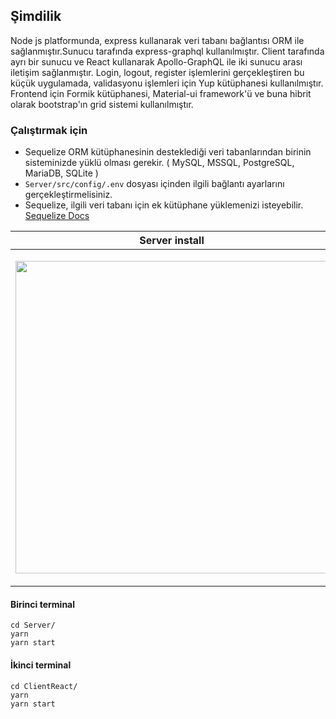 ## Şimdilik
Node js platformunda, express kullanarak veri tabanı bağlantısı ORM ile sağlanmıştır.Sunucu tarafında express-graphql kullanılmıştır. Client tarafında ayrı bir sunucu ve React kullanarak Apollo-GraphQL ile iki sunucu arası iletişim sağlanmıştır. Login, logout, register işlemlerini gerçekleştiren bu küçük uygulamada, validasyonu işlemleri için Yup kütüphanesi kullanılmıştır. Frontend için Formik kütüphanesi, Material-ui framework'ü ve buna hibrit olarak bootstrap'ın grid sistemi kullanılmıştır.

### Çalıştırmak için
- Sequelize ORM kütüphanesinin desteklediği veri tabanlarından birinin sisteminizde yüklü olması  gerekir. ( MySQL, MSSQL, PostgreSQL, MariaDB, SQLite )
- `Server/src/config/.env` dosyası içinden ilgili bağlantı ayarlarını gerçekleştirmelisiniz.
- Sequelize, ilgili veri tabanı için ek kütüphane yüklemenizi isteyebilir. <a href="http://docs.sequelizejs.com/manual/getting-started.html">Sequelize Docs</a>

| Server install | Client install |
|-|-|
| <div  style="text-align:center"><a href="https://asciinema.org/a/trrbyz9xug6G6DoUqAsbmnRQJ?speed=1.9" target="_blank"><p align="center" ><img align="center" src="https://asciinema.org/a/trrbyz9xug6G6DoUqAsbmnRQJ.svg" width="500"/></p></a></div> | <div  style="text-align:center"><p align="center" ><a href="https://asciinema.org/a/dIDgnUUFOzX0Z9WlcX0ZT467f?speed=1.9" target="_blank"><img src="https://asciinema.org/a/dIDgnUUFOzX0Z9WlcX0ZT467f.svg" width="500" /></a></p></div> |

#### Birinci terminal
```yarn
cd Server/
yarn
yarn start
```
#### İkinci terminal
```yarn
cd ClientReact/
yarn
yarn start
```
